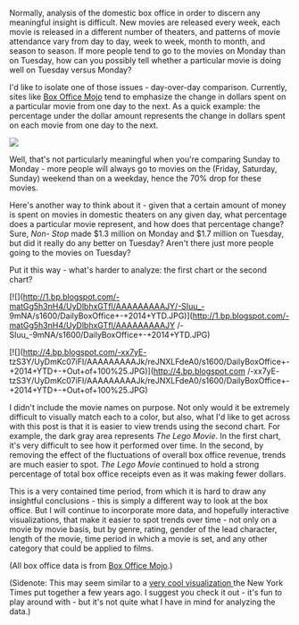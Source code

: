 Normally, analysis of the domestic box office in order to discern any
meaningful insight is difficult. New movies are released every week, each
movie is released in a different number of theaters, and patterns of movie
attendance vary from day to day, week to week, month to month, and season to
season. If more people tend to go to the movies on Monday than on Tuesday, how
can you possibly tell whether a particular movie is doing well on Tuesday
versus Monday?  
  
I'd like to isolate one of those issues - day-over-day comparison. Currently,
sites like [Box Office Mojo](http://www.boxofficemojo.com/daily/chart/) tend
to emphasize the change in dollars spent on a particular movie from one day to
the next. As a quick example: the percentage under the dollar amount
represents the change in dollars spent on each movie from one day to the next.  
  

[![](http://1.bp.blogspot.com/-G8VLe103VF8/UyDhhXmVBzI/AAAAAAAAAJM/kkTpVUWeU-c/s1600/DailyBoxOffice.JPG)](http://1.bp.blogspot.com/-G8VLe103VF8/UyDhhXmVBzI/AAAAAAAAAJM/kkTpVUWeU-c/s1600/DailyBoxOffice.JPG)

  
Well, that's not particularly meaningful when you're comparing Sunday to
Monday - more people will always go to movies on the (Friday, Saturday,
Sunday) weekend than on a weekday, hence the 70% drop for these movies.  
  
Here's another way to think about it - given that a certain amount of money is
spent on movies in domestic theaters on any given day, what percentage does a
particular movie represent, and how does that percentage change? Sure, _Non-
Stop_ made $1.3 million on Monday and $1.7 million on Tuesday, but did it
really do any better on Tuesday? Aren't there just more people going to the
movies on Tuesday?  
  
Put it this way - what's harder to analyze: the first chart or the second
chart?  
  

[![](http://1.bp.blogspot.com/-matGg5h3nH4/UyDlbhxGTfI/AAAAAAAAAJY/-SIuu_-
9mNA/s1600/DailyBoxOffice+-+2014+YTD.JPG)](http://1.bp.blogspot.com/-matGg5h3nH4/UyDlbhxGTfI/AAAAAAAAAJY
/-SIuu_-9mNA/s1600/DailyBoxOffice+-+2014+YTD.JPG)

  
  

[![](http://4.bp.blogspot.com/-xx7yE-
tzS3Y/UyDmKc07iFI/AAAAAAAAAJk/reJNXLFdeA0/s1600/DailyBoxOffice+-+2014+YTD+-+Out+of+100%25.JPG)](http://4.bp.blogspot.com
/-xx7yE-
tzS3Y/UyDmKc07iFI/AAAAAAAAAJk/reJNXLFdeA0/s1600/DailyBoxOffice+-+2014+YTD+-+Out+of+100%25.JPG)

  
I didn't include the movie names on purpose. Not only would it be extremely
difficult to visually match each to a color, but also, what I'd like to get
across with this post is that it is easier to view trends using the second
chart. For example, the dark gray area represents _The Lego Movie_. In the
first chart, it's very difficult to see how it performed over time. In the
second, by removing the effect of the fluctuations of overall box office
revenue, trends are much easier to spot. _The Lego Movie_ continued to hold a
strong percentage of total box office receipts even as it was making fewer
dollars.  
  
This is a very contained time period, from which it is hard to draw any
insightful conclusions - this is simply a different way to look at the box
office. But I will continue to incorporate more data, and hopefully
interactive visualizations, that make it easier to spot trends over time - not
only on a movie by movie basis, but by genre, rating, gender of the lead
character, length of the movie, time period in which a movie is set, and any
other category that could be applied to films.  
  
(All box office data is from [Box Office
Mojo](http://www.boxofficemojo.com/).)  
  
(Sidenote: This may seem similar to a [very cool visualization
](http://www.nytimes.com/interactive/2008/02/23/movies/20080223_REVENUE_GRAPHIC.html)the
New York Times put together a few years ago. I suggest you check it out - it's
fun to play around with - but it's not quite what I have in mind for analyzing
the data.)  
  

